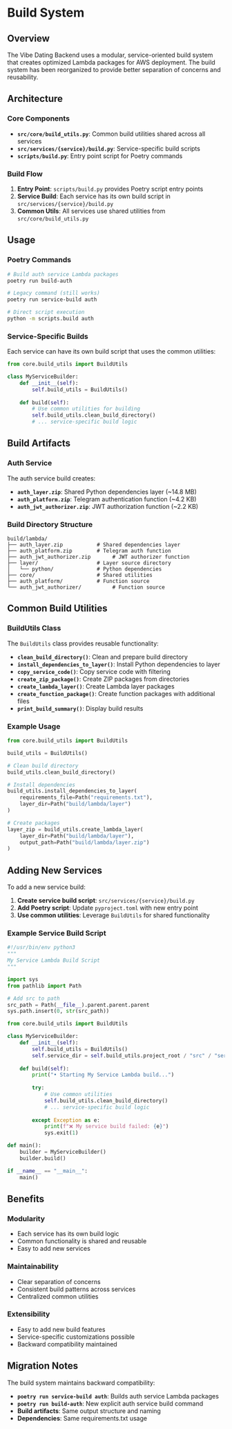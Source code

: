 # Build System

## Overview

The Vibe Dating Backend uses a modular, service-oriented build system that creates optimized Lambda packages for AWS deployment. The build system has been reorganized to provide better separation of concerns and reusability.

## Architecture

### Core Components

- **`src/core/build_utils.py`**: Common build utilities shared across all services
- **`src/services/{service}/build.py`**: Service-specific build scripts
- **`scripts/build.py`**: Entry point script for Poetry commands

### Build Flow

1. **Entry Point**: `scripts/build.py` provides Poetry script entry points
2. **Service Build**: Each service has its own build script in `src/services/{service}/build.py`
3. **Common Utils**: All services use shared utilities from `src/core/build_utils.py`

## Usage

### Poetry Commands

```bash
# Build auth service Lambda packages
poetry run build-auth

# Legacy command (still works)
poetry run service-build auth

# Direct script execution
python -m scripts.build auth
```

### Service-Specific Builds

Each service can have its own build script that uses the common utilities:

```python
from core.build_utils import BuildUtils

class MyServiceBuilder:
    def __init__(self):
        self.build_utils = BuildUtils()
        
    def build(self):
        # Use common utilities for building
        self.build_utils.clean_build_directory()
        # ... service-specific build logic
```

## Build Artifacts

### Auth Service

The auth service build creates:

- **`auth_layer.zip`**: Shared Python dependencies layer (~14.8 MB)
- **`auth_platform.zip`**: Telegram authentication function (~4.2 KB)
- **`auth_jwt_authorizer.zip`**: JWT authorization function (~2.2 KB)

### Build Directory Structure

```
build/lambda/
├── auth_layer.zip           # Shared dependencies layer
├── auth_platform.zip        # Telegram auth function
├── auth_jwt_authorizer.zip       # JWT authorizer function
├── layer/                   # Layer source directory
│   └── python/              # Python dependencies
├── core/                    # Shared utilities
├── auth_platform/           # Function source
└── auth_jwt_authorizer/          # Function source
```

## Common Build Utilities

### BuildUtils Class

The `BuildUtils` class provides reusable functionality:

- **`clean_build_directory()`**: Clean and prepare build directory
- **`install_dependencies_to_layer()`**: Install Python dependencies to layer
- **`copy_service_code()`**: Copy service code with filtering
- **`create_zip_package()`**: Create ZIP packages from directories
- **`create_lambda_layer()`**: Create Lambda layer packages
- **`create_function_package()`**: Create function packages with additional files
- **`print_build_summary()`**: Display build results

### Example Usage

```python
from core.build_utils import BuildUtils

build_utils = BuildUtils()

# Clean build directory
build_utils.clean_build_directory()

# Install dependencies
build_utils.install_dependencies_to_layer(
    requirements_file=Path("requirements.txt"),
    layer_dir=Path("build/lambda/layer")
)

# Create packages
layer_zip = build_utils.create_lambda_layer(
    layer_dir=Path("build/lambda/layer"),
    output_path=Path("build/lambda/layer.zip")
)
```

## Adding New Services

To add a new service build:

1. **Create service build script**: `src/services/{service}/build.py`
2. **Add Poetry script**: Update `pyproject.toml` with new entry point
3. **Use common utilities**: Leverage `BuildUtils` for shared functionality

### Example Service Build Script

```python
#!/usr/bin/env python3
"""
My Service Lambda Build Script
"""

import sys
from pathlib import Path

# Add src to path
src_path = Path(__file__).parent.parent.parent
sys.path.insert(0, str(src_path))

from core.build_utils import BuildUtils

class MyServiceBuilder:
    def __init__(self):
        self.build_utils = BuildUtils()
        self.service_dir = self.build_utils.project_root / "src" / "services" / "myservice"
        
    def build(self):
        print("• Starting My Service Lambda build...")
        
        try:
            # Use common utilities
            self.build_utils.clean_build_directory()
            # ... service-specific build logic
            
        except Exception as e:
            print(f"❌ My service build failed: {e}")
            sys.exit(1)

def main():
    builder = MyServiceBuilder()
    builder.build()

if __name__ == "__main__":
    main()
```

## Benefits

### Modularity
- Each service has its own build logic
- Common functionality is shared and reusable
- Easy to add new services

### Maintainability
- Clear separation of concerns
- Consistent build patterns across services
- Centralized common utilities

### Extensibility
- Easy to add new build features
- Service-specific customizations possible
- Backward compatibility maintained

## Migration Notes

The build system maintains backward compatibility:

- **`poetry run service-build auth`**: Builds auth service Lambda packages
- **`poetry run build-auth`**: New explicit auth service build command
- **Build artifacts**: Same output structure and naming
- **Dependencies**: Same requirements.txt usage 